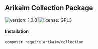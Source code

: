 ## Arikaim Collection Package
![version: 1.0.0](https://img.shields.io/github/release/arikaim/collection.svg)
![license: GPL3](https://img.shields.io/badge/License-GPLv3-blue.svg)
   


#### Installation

```sh
composer require arikaim/collection
```
